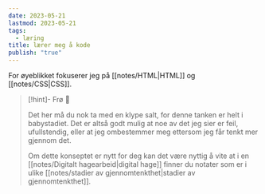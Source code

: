 ```yaml
---
date: 2023-05-21
lastmod: 2023-05-21
tags:
  - læring
title: lærer meg å kode
publish: "true"
---
```


For øyeblikket fokuserer jeg på [[notes/HTML|HTML]] og [[notes/CSS|CSS]].

> [!hint]- Frø  🌱
>
> Det her må du nok ta med en klype salt, for denne tanken er helt i babystadiet. Det er altså godt mulig at noe av det jeg sier er feil, ufullstendig, eller at jeg ombestemmer meg ettersom jeg får tenkt mer gjennom det.
> 
> Om dette konseptet er nytt for deg kan det være nyttig å vite at i en [[notes/Digitalt hagearbeid|digital hage]] finner du notater som er i ulike [[notes/stadier av gjennomtenkthet|stadier av gjennomtenkthet]].
